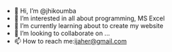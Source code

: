 - 👋 Hi, I’m @jhikoumba
- 👀 I’m interested in all about programming, MS Excel 
- 🌱 I’m currently learning about to create my website
- 💞️ I’m looking to collaborate on ...
- 📫 How to reach me:ijaher@gmail.com

<!---
jhikoumba/jhikoumba is a ✨ special ✨ repository because its `README.md` (this file) appears on your GitHub profile.
You can click the Preview link to take a look at your changes.
--->
